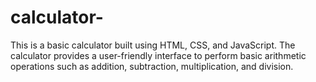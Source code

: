 # calculator-
This is a basic calculator built using HTML, CSS, and JavaScript. The calculator provides a user-friendly interface to perform basic arithmetic operations such as addition, subtraction, multiplication, and division.
